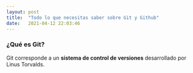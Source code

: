 ```yaml
---
layout: post
title:  "Todo lo que necesitas saber sobre Git y Github"
date:   2021-04-12 22:03:46
---
```


### ¿Qué es Git?

Git corresponde a un **sistema de control de versiones** desarrollado por Linus Torvalds.
